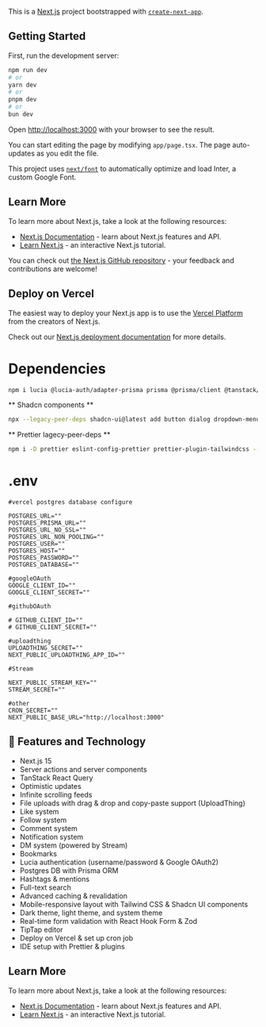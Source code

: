 This is a [Next.js](https://nextjs.org) project bootstrapped with [`create-next-app`](https://nextjs.org/docs/app/api-reference/create-next-app).

## Getting Started

First, run the development server:

```bash
npm run dev
# or
yarn dev
# or
pnpm dev
# or
bun dev
```

Open [http://localhost:3000](http://localhost:3000) with your browser to see the result.

You can start editing the page by modifying `app/page.tsx`. The page auto-updates as you edit the file.

This project uses [`next/font`](https://nextjs.org/docs/app/building-your-application/optimizing/fonts) to automatically optimize and load Inter, a custom Google Font.

## Learn More

To learn more about Next.js, take a look at the following resources:

- [Next.js Documentation](https://nextjs.org/docs) - learn about Next.js features and API.
- [Learn Next.js](https://nextjs.org/learn) - an interactive Next.js tutorial.

You can check out [the Next.js GitHub repository](https://github.com/vercel/next.js) - your feedback and contributions are welcome!

## Deploy on Vercel

The easiest way to deploy your Next.js app is to use the [Vercel Platform](https://vercel.com/new?utm_medium=default-template&filter=next.js&utm_source=create-next-app&utm_campaign=create-next-app-readme) from the creators of Next.js.

Check out our [Next.js deployment documentation](https://nextjs.org/docs/app/building-your-application/deploying) for more details.

# Dependencies

```bash
npm i lucia @lucia-auth/adapter-prisma prisma @prisma/client @tanstack/react-query @tanstack/react-query-devtools @tiptap/react @tiptap/starter-kit @tiptap/extension-placeholder @tiptap/pm uploadthing @uploadthing/react arctic date-fns ky next-themes react-cropper react-image-file-resizer react-intersection-observer react-linkify-it stream-chat stream-chat-react --legacy-peer-deps

```
** Shadcn components **
```bash
npx --legacy-peer-deps shadcn-ui@latest add button dialog dropdown-menu form input label skeleton tabs textarea toast tooltip
```

** Prettier lagecy-peer-deps **

```bash
npm i -D prettier eslint-config-prettier prettier-plugin-tailwindcss --legacy-peer-deps
```

# .env
```
#vercel postgres database configure

POSTGRES_URL=""
POSTGRES_PRISMA_URL=""
POSTGRES_URL_NO_SSL=""
POSTGRES_URL_NON_POOLING=""
POSTGRES_USER=""
POSTGRES_HOST=""
POSTGRES_PASSWORD=""
POSTGRES_DATABASE=""

#googleOAuth
GOOGLE_CLIENT_ID=""
GOOGLE_CLIENT_SECRET=""

#githubOAuth

# GITHUB_CLIENT_ID=""
# GITHUB_CLIENT_SECRET=""

#uploadthing
UPLOADTHING_SECRET=""
NEXT_PUBLIC_UPLOADTHING_APP_ID=""

#Stream

NEXT_PUBLIC_STREAM_KEY=""
STREAM_SECRET=""

#other
CRON_SECRET=""
NEXT_PUBLIC_BASE_URL="http://localhost:3000"
```

## <a name="features">🔋 Features and Technology</a>

- Next.js 15
- Server actions and server components
- TanStack React Query
- Optimistic updates
- Infinite scrolling feeds
- File uploads with drag & drop and copy-paste support (UploadThing)
- Like system
- Follow system
- Comment system
- Notification system
- DM system (powered by Stream)
- Bookmarks
- Lucia authentication (username/password & Google OAuth2)
- Postgres DB with Prisma ORM
- Hashtags & mentions
- Full-text search
- Advanced caching & revalidation
- Mobile-responsive layout with Tailwind CSS & Shadcn UI components
- Dark theme, light theme, and system theme
- Real-time form validation with React Hook Form & Zod
- TipTap editor
- Deploy on Vercel & set up cron job
- IDE setup with Prettier & plugins

## Learn More

To learn more about Next.js, take a look at the following resources:

- [Next.js Documentation](https://nextjs.org/docs) - learn about Next.js features and API.
- [Learn Next.js](https://nextjs.org/learn) - an interactive Next.js tutorial.